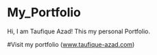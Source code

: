 # My_Portfolio

Hi, I am Taufique Azad! This my personal Portfolio.

#Visit my portfolio (www.taufique-azad.com)


